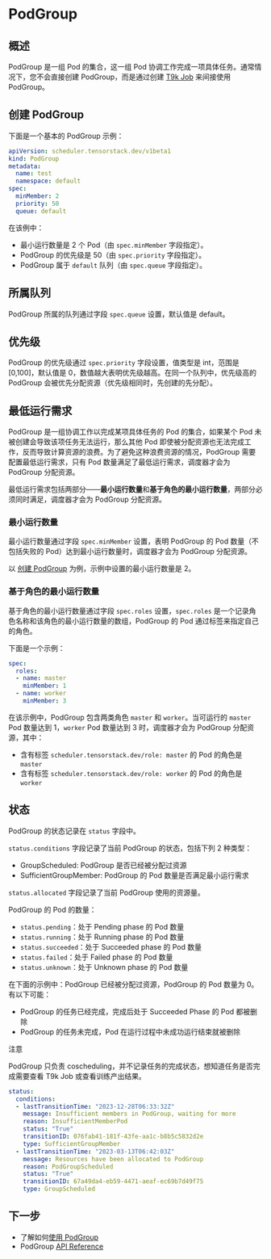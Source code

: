 # PodGroup

## 概述

PodGroup 是一组 Pod 的集合，这一组 Pod 协调工作完成一项具体任务。通常情况下，您不会直接创建 PodGroup，而是通过创建 [T9k Job](../jobs/index.md) 来间接使用 PodGroup。

## 创建 PodGroup

下面是一个基本的 PodGroup 示例：

```yaml
apiVersion: scheduler.tensorstack.dev/v1beta1
kind: PodGroup
metadata:
  name: test
  namespace: default
spec:
  minMember: 2
  priority: 50
  queue: default
```

在该例中：

* 最小运行数量是 2 个 Pod（由 `spec.minMember` 字段指定）。
* PodGroup 的优先级是 50（由 `spec.priority` 字段指定）。
* PodGroup 属于 `default` 队列（由 `spec.queue` 字段指定）。

## 所属队列

PodGroup 所属的队列通过字段 `spec.queue` 设置，默认值是 default。

## 优先级

PodGroup 的优先级通过 `spec.priority` 字段设置，值类型是 int，范围是 [0,100]，默认值是 0，数值越大表明优先级越高。在同一个队列中，优先级高的 PodGroup 会被优先分配资源（优先级相同时，先创建的先分配）。

## 最低运行需求

PodGroup 是一组协调工作以完成某项具体任务的 Pod 的集合，如果某个 Pod 未被创建会导致该项任务无法运行，那么其他 Pod 即使被分配资源也无法完成工作，反而导致计算资源的浪费。为了避免这种浪费资源的情况，PodGroup 需要配置最低运行需求，只有 Pod 数量满足了最低运行需求，调度器才会为 PodGroup 分配资源。

最低运行需求包括两部分——**最小运行数量**和**基于角色的最小运行数量**，两部分必须同时满足，调度器才会为 PodGroup 分配资源。

### 最小运行数量

最小运行数量通过字段 `spec.minMember` 设置，表明 PodGroup 的 Pod 数量（不包括失败的 Pod）达到最小运行数量时，调度器才会为 PodGroup 分配资源。

以 [创建 PodGroup](#创建-podgroup) 为例，示例中设置的最小运行数量是 2。

### 基于角色的最小运行数量

基于角色的最小运行数量通过字段 `spec.roles` 设置，`spec.roles` 是一个记录角色名称和该角色的最小运行数量的数组，PodGroup 的 Pod 通过标签来指定自己的角色。

下面是一个示例：

```yaml
spec:
  roles:
  - name: master
    minMember: 1
  - name: worker
    minMember: 3
```

在该示例中，PodGroup 包含两类角色 `master` 和 `worker`。当可运行的 `master` Pod 数量达到 1，`worker` Pod 数量达到 3 时，调度器才会为 PodGroup 分配资源，其中：

* 含有标签 `scheduler.tensorstack.dev/role: master` 的 Pod 的角色是 `master`
* 含有标签 `scheduler.tensorstack.dev/role: worker` 的 Pod 的角色是 `worker`

## 状态

PodGroup 的状态记录在 `status` 字段中。

`status.conditions` 字段记录了当前 PodGroup 的状态，包括下列 2 种类型：
* GroupScheduled: PodGroup 是否已经被分配过资源
* SufficientGroupMember: PodGroup 的 Pod 数量是否满足最小运行需求

`status.allocated` 字段记录了当前 PodGroup 使用的资源量。

PodGroup 的 Pod 的数量：

* `status.pending`：处于 Pending phase 的 Pod 数量
* `status.running`：处于 Running phase 的 Pod 数量
* `status.succeeded`：处于 Succeeded phase 的 Pod 数量
* `status.failed`：处于 Failed phase 的 Pod 数量
* `status.unknown`：处于 Unknown phase 的 Pod 数量

在下面的示例中：PodGroup 已经被分配过资源，PodGroup 的 Pod 数量为 0。有以下可能：

* PodGroup 的任务已经完成，完成后处于 Succeeded Phase 的 Pod 都被删除
* PodGroup 的任务未完成，Pod 在运行过程中未成功运行结束就被删除

<aside class="note">
<div class="title">注意</div>

PodGroup 只负责 coscheduling，并不记录任务的完成状态，想知道任务是否完成需要查看 T9k Job 或查看训练产出结果。

</aside>

```yaml
status:
  conditions:
  - lastTransitionTime: "2023-12-28T06:33:32Z"
    message: Insufficient members in PodGroup, waiting for more
    reason: InsufficientMemberPod
    status: "True"
    transitionID: 076fab41-181f-43fe-aa1c-b8b5c5832d2e
    type: SufficientGroupMember
  - lastTransitionTime: "2023-03-13T06:42:03Z"
    message: Resources have been allocated to PodGroup
    reason: PodGroupScheduled
    status: "True"
    transitionID: 67a49da4-eb59-4471-aeaf-ec69b7d49f75
    type: GroupScheduled
```

## 下一步

* 了解如何[使用 PodGroup](../../tasks/use-podgroup.md)
* PodGroup [API Reference](../../references/api-reference/scheduler.md#podgroup)
